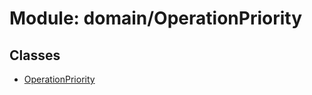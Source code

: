 # Module: domain/OperationPriority

## Classes

- [OperationPriority](../classes/domain_OperationPriority.OperationPriority.md)
